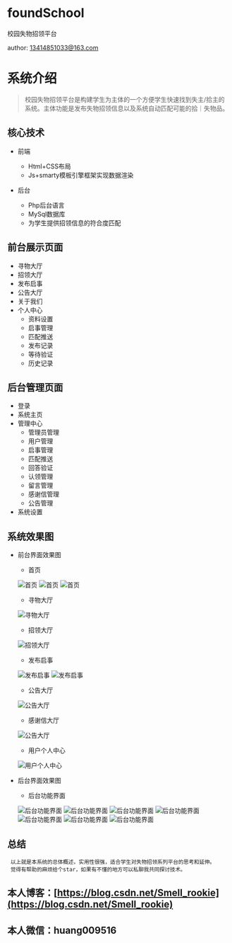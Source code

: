 # foundSchool
校园失物招领平台

author: 13414851033@163.com   

# 系统介绍 

> 校园失物招领平台是构建学生为主体的一个方便学生快速找到失主/拾主的系统。主体功能是发布失物招领信息以及系统自动匹配可能的拾｜失物品。

## 核心技术

- 前端
  + Html+CSS布局
  + Js+smarty模板引擎框架实现数据渲染
  
- 后台
  + Php后台语言
  + MySql数据库
  + 为学生提供招领信息的符合度匹配
  
## 前台展示页面
 - 寻物大厅
 - 招领大厅
 - 发布启事
 - 公告大厅
 - 关于我们
 - 个人中心
   + 资料设置
   + 启事管理
   + 匹配推送
   + 发布记录
   + 等待验证
   + 历史记录
 
## 后台管理页面
 - 登录
 - 系统主页
 - 管理中心
     + 管理员管理
     + 用户管理
     + 启事管理
     + 匹配推送
     + 回答验证
     + 认领管理
     + 留言管理
     + 感谢信管理
     + 公告管理
 - 系统设置
 
 ## 系统效果图
 
  - 前台界面效果图
      + 首页
      
      ![首页](https://github.com/hzequn/foundSchool/blob/master/show-img/WechatIMG31.png "首页")
      ![首页](https://github.com/hzequn/foundSchool/blob/master/show-img/WechatIMG32.png "首页")
      ![首页](https://github.com/hzequn/foundSchool/blob/master/show-img/WechatIMG33.png "首页")
      
      + 寻物大厅
      
      ![寻物大厅](https://github.com/hzequn/foundSchool/blob/master/show-img/WechatIMG34.png "寻物大厅")
      
      + 招领大厅
      
      ![招领大厅](https://github.com/hzequn/foundSchool/blob/master/show-img/WechatIMG35.png "招领大厅")

      + 发布启事
      
      ![发布启事](https://github.com/hzequn/foundSchool/blob/master/show-img/WechatIMG36.png "招领大厅")
      ![发布启事](https://github.com/hzequn/foundSchool/blob/master/show-img/WechatIMG37.png "招领大厅")
      
      + 公告大厅
      
      ![公告大厅](https://github.com/hzequn/foundSchool/blob/master/show-img/WechatIMG38.png "招领大厅")
      
      + 感谢信大厅
      
      ![公告大厅](https://github.com/hzequn/foundSchool/blob/master/show-img/WechatIMG39.png "招领大厅")
      
      + 用户个人中心
      
      ![用户个人中心](https://github.com/hzequn/foundSchool/blob/master/show-img/WechatIMG40.png "招领大厅")
      
  - 后台界面效果图
      + 后台功能界面
      
      ![后台功能界面](https://github.com/hzequn/foundSchool/blob/master/show-img/WechatIMG41.png "招领大厅")
      ![后台功能界面](https://github.com/hzequn/foundSchool/blob/master/show-img/WechatIMG42.png "招领大厅")
      ![后台功能界面](https://github.com/hzequn/foundSchool/blob/master/show-img/WechatIMG43.png "招领大厅")
      ![后台功能界面](https://github.com/hzequn/foundSchool/blob/master/show-img/WechatIMG44.png "招领大厅")
      ![后台功能界面](https://github.com/hzequn/foundSchool/blob/master/show-img/WechatIMG45.png "招领大厅")
      ![后台功能界面](https://github.com/hzequn/foundSchool/blob/master/show-img/WechatIMG46.png "招领大厅")
      ![后台功能界面](https://github.com/hzequn/foundSchool/blob/master/show-img/WechatIMG47.png "招领大厅")
      
## 总结
     以上就是本系统的总体概述，实用性很强，适合学生对失物招领系列平台的思考和延伸。
     觉得有帮助的麻烦给个star，如果有不懂的地方可以私聊我共同探讨技术。
    
## 本人博客：[https://blog.csdn.net/Smell_rookie](https://blog.csdn.net/Smell_rookie)
## 本人微信：huang009516

